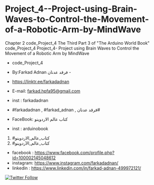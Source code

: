 # Project_4--Project-using-Brain-Waves-to-Control-the-Movement-of-a-Robotic-Arm-by-MindWave
Chapter 2 code_Project_4 The Third Part 3 of "The Arduino World Book" code_Project_4 Project_4- Project using Brain Waves to Control the Movement of a Robotic Arm by MindWave
- code_Project_4

-  By:Farkad Adnan فرقد عدنان -
- https://linktr.ee/farkadadnan

 - E-mail: farkad.hpfa95@gmail.com 
- inst : farkadadnan 
- #farkadadnan , #farkad_adnan , فرقد عدنان# 
- FaceBook: كتاب عالم الاردوينو 
- inst : arduinobook
1. #كتاب_عالم_الاردوينو
2. #كتاب_عالم_الآردوينو 

* facebook : https://www.facebook.com/profile.php?id=100002145048612
* instagram:  https://www.instagram.com/farkadadnan/
* linkedin : https://www.linkedin.com/in/farkad-adnan-499972121/

 <p>
 <a href='https://mobile.twitter.com/farkadadnan'>
        <img alt="Twitter Follow" src="https://img.shields.io/twitter/follow/farkadadnan?label=%40farkadadnan&style=social" alt='Twitter' align="center"/>
    </a>
</p>
